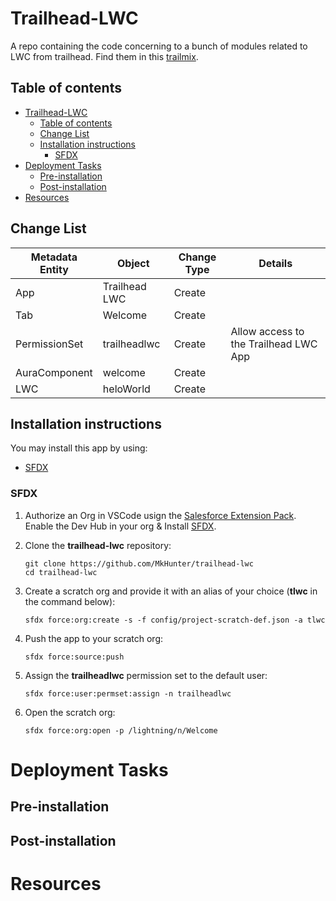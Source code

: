 # Trailhead-LWC
A repo containing the code concerning to a bunch of modules related to LWC from trailhead. Find them in this [trailmix](https://trailhead.salesforce.com/users/milopez/trailmixes/trailhead-lwc).

## Table of contents

- [Trailhead-LWC](#trailhead-lwc)
  - [Table of contents](#table-of-contents)
  - [Change List](#change-list)
  - [Installation instructions](#installation-instructions)
    - [SFDX](#sfdx)
- [Deployment Tasks](#deployment-tasks)
  - [Pre-installation](#pre-installation)
  - [Post-installation](#post-installation)
- [Resources](#resources)

## Change List

| Metadata Entity | Object                                 | Change Type | Details |
|-----------------|----------------------------------------|-------------|---------|
| App             | Trailhead LWC                          | Create      |         |
| Tab             | Welcome                                | Create      |         |
| PermissionSet   | trailheadlwc                           | Create      | Allow access to the Trailhead LWC App        |
| AuraComponent   | welcome                                | Create      |         |
| LWC             | heloWorld                              | Create      |         |
## Installation instructions

You may install this app by using:
- [SFDX](#sfdx)

### SFDX
1. Authorize an Org in VSCode usign the [Salesforce Extension Pack](https://marketplace.visualstudio.com/items?itemName=salesforce.salesforcedx-vscode). Enable the Dev Hub in your org & Install [SFDX](https://developer.salesforce.com/docs/atlas.en-us.sfdx_setup.meta/sfdx_setup/sfdx_setup_install_cli.htm).

2. Clone the **trailhead-lwc** repository:
    ```
    git clone https://github.com/MkHunter/trailhead-lwc
    cd trailhead-lwc
    ```

3. Create a scratch org and provide it with an alias of your choice (**tlwc** in the command below):
    ```
    sfdx force:org:create -s -f config/project-scratch-def.json -a tlwc
    ```

4. Push the app to your scratch org:
    ```
    sfdx force:source:push
    ```

5. Assign the **trailheadlwc** permission set to the default user:
    ```
    sfdx force:user:permset:assign -n trailheadlwc
    ```

6. Open the scratch org:
    ```
    sfdx force:org:open -p /lightning/n/Welcome
    ```

# Deployment Tasks
## Pre-installation
## Post-installation

# Resources
